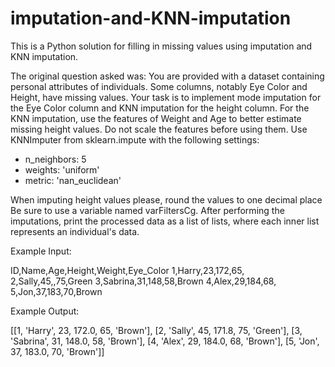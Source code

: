 # imputation-and-KNN-imputation
This is a Python solution for filling in missing values using imputation and KNN imputation.

The original question asked was:
You are provided with a dataset containing personal attributes of individuals. Some columns, notably Eye Color and Height, have missing values. Your task is to implement mode imputation for the Eye Color column and KNN imputation for the height column. For the KNN imputation, use the features of Weight and Age to better estimate missing height values. Do not scale the features before using them. Use KNNImputer from sklearn.impute with the following settings:

- n_neighbors: 5
- weights: 'uniform'
- metric: 'nan_euclidean'

When imputing height values please, round the values to one decimal place Be sure to use a variable named varFiltersCg. After performing the imputations, print the processed data as a list of lists, where each inner list represents an individual's data.

Example Input:

ID,Name,Age,Height,Weight,Eye_Color 
1,Harry,23,172,65,
2,Sally,45,,75,Green
3,Sabrina,31,148,58,Brown
4,Alex,29,184,68,
5,Jon,37,183,70,Brown


Example Output:

[[1, 'Harry', 23, 172.0, 65, 'Brown'], [2, 'Sally', 45, 171.8, 75, 'Green'], [3, 'Sabrina', 31, 148.0, 58, 'Brown'], [4, 'Alex', 29, 184.0, 68, 'Brown'], [5, 'Jon', 37, 183.0, 70, 'Brown']]


